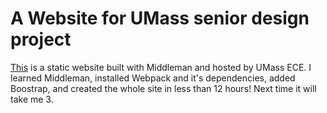 # A Website for UMass senior design project
[This](http://www.ecs.umass.edu/ece/sdp/sdp20/team05/index.html) is a static website built with Middleman and hosted by UMass ECE. I learned Middleman, installed Webpack and it's
dependencies, added Boostrap, and created the whole site in less than 12 hours! Next time it will take me 3.
